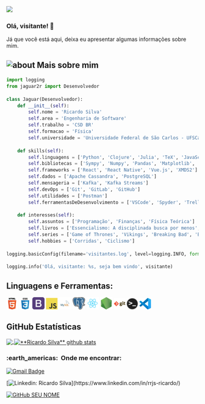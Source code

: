 ![](https://komarev.com/ghpvc/?username=jaguar2r&color=006bed)

### Olá, visitante! 👋

Já que você está aqui, deixa eu apresentar algumas informações sobre mim.

## <img width="45" alt="about" src="https://raw.github.com/elizarov/elizarov/master/about.png"> Mais sobre mim

```python
import logging
from jaguar2r import Desenvolvedor

class Jaguar(Desenvolvedor):
    def __init__(self):
        self.nome = 'Ricardo Silva'
        self.area = 'Engenharia de Software'
        self.trabalho = 'CSD BR'
        self.formacao = 'Física'
        self.universidade = 'Universidade Federal de São Carlos - UFSCar'

    def skills(self):
        self.linguagens = ['Python', 'Clojure', 'Julia', 'TeX', 'JavaScript']
        self.bibliotecas = ['Sympy', 'Numpy', 'Pandas', 'Matplotlib', 'Scipy', 'Selenium']
        self.frameworks = ['React', 'React Native', 'Vue.js', 'XMDS2']
        self.dados = ['Apache Cassandra', 'PostgreSQL']
        self.mensageria = ['Kafka', 'Kafka Streams']
        self.devOps = ['Git', 'GitLab', 'GitHub']
        self.utilidades = ['Postman']
        self.ferramentasDeDesenvolvimento = ['VSCode', 'Spyder', 'Trello', 'Figma']

    def interesses(self):
        self.assuntos = ['Programação', 'Finanças', 'Física Teórica']
        self.livros = ['Essencialismo: A disciplinada busca por menos', 'Os Axiomas de Zurique', 'O guia do mochileiro das galáxias']
        self.series = ['Game of Thrones', 'Vikings', 'Breaking Bad', 'Better Call Saul', 'A Casa do Dragão']
        self.hobbies = ['Corridas', 'Ciclismo']

logging.basicConfig(filename='visitantes.log', level=logging.INFO, format='%(asctime)s - %(message)s')

logging.info('Olá, visitante: %s, seja bem vindo', visitante)

```

## **Linguagens e Ferramentas:**  

<code><img height="30" src="https://raw.githubusercontent.com/github/explore/80688e429a7d4ef2fca1e82350fe8e3517d3494d/topics/html/html.png"></code>
<code><img height="30" src="https://raw.githubusercontent.com/github/explore/80688e429a7d4ef2fca1e82350fe8e3517d3494d/topics/css/css.png"></code>
<code><img height="32" src="https://raw.githubusercontent.com/github/explore/80688e429a7d4ef2fca1e82350fe8e3517d3494d/topics/bootstrap/bootstrap.png" alt="Bootstrap"/></code>
<code><img height="30" src="https://raw.githubusercontent.com/github/explore/80688e429a7d4ef2fca1e82350fe8e3517d3494d/topics/javascript/javascript.png"></code>
<code><img height="32" src="https://raw.githubusercontent.com/github/explore/80688e429a7d4ef2fca1e82350fe8e3517d3494d/topics/mysql/mysql.png" alt="MySQL"/></code>
<code><img height="32" src="https://raw.githubusercontent.com/github/explore/80688e429a7d4ef2fca1e82350fe8e3517d3494d/topics/postgresql/postgresql.png" alt="PostegreSQL"/></code>
<code><img height="32" src="https://raw.githubusercontent.com/github/explore/80688e429a7d4ef2fca1e82350fe8e3517d3494d/topics/react/react.png" alt="React"/></code>
<code><img height="32" src="https://raw.githubusercontent.com/github/explore/80688e429a7d4ef2fca1e82350fe8e3517d3494d/topics/nodejs/nodejs.png" alt="Nodejs"/></code>
<code><img height="30" src="https://raw.githubusercontent.com/github/explore/80688e429a7d4ef2fca1e82350fe8e3517d3494d/topics/git/git.png"></code>
<code><img height="30" src="https://raw.githubusercontent.com/github/explore/80688e429a7d4ef2fca1e82350fe8e3517d3494d/topics/terminal/terminal.png"></code>
<code><img height="30" src="https://raw.githubusercontent.com/github/explore/80688e429a7d4ef2fca1e82350fe8e3517d3494d/topics/visual-studio-code/visual-studio-code.png"></code>



## **GitHub Estatísticas**

<a href="https://github.com/Gurupreet">
  <img align="center" src="https://github-readme-stats.vercel.app/api/top-langs/?username=jaguar2r&theme=dracula&hide_langs_below=1" />
</a>

<a href="https://github.com/Gurupreet">
 <img align="center" src="https://github-readme-stats.vercel.app/api?username=jaguar2r&show_icons=true&theme=dracula&line_height=27" alt="**Ricardo Silva** github stats"/>
</a>

<h3> :earth_americas: &nbsp;Onde me encontrar: </h3> 

[![Gmail Badge](https://img.shields.io/badge/-rrjs.ricardo@gmail.com-006bed?style=flat-square&logo=Gmail&logoColor=white&link=mailto:rrjs.ricardo@gmail.com)](mailto:rrjs.ricardo@gmail.com)

[![Linkedin: Ricardo Silva](https://img.shields.io/badge/-Ricardo_Silva-blue?style=flat-square&logo=Linkedin&logoColor=white&link=https://[www.linkedin.com/in/rrjs-ricardo/](https://www.linkedin.com/in/rrjs-ricardo/))](https://www.linkedin.com/in/rrjs-ricardo/)

[![GitHub SEU NOME]( https://img.shields.io/github/followers/jaguar2r?label=follow&style=social)](https://github.com/jaguar2r)

